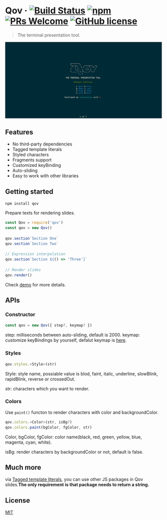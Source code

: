# Qov &middot; [![Build Status](https://img.shields.io/travis/chunqiuyiyu/qov.svg?style=flat-square)](https://travis-ci.org/chunqiuyiyu/qov) [![npm](https://img.shields.io/npm/v/qov.svg?style=flat-square)](https://www.npmjs.com/package/qov) [![PRs Welcome](https://img.shields.io/badge/PRs-welcome-brightgreen.svg?style=flat-square)](http://makeapullrequest.com) [![GitHub license](https://img.shields.io/badge/license-MIT-blue.svg?style=flat-square)](https://github.com/chunqiuyiyu/qov/blob/master/LICENSE)

> The terminal presentation tool.

![preivew](./preview.gif)

## Features
* No third-party dependencies
* Tagged template literals
* Styled characters
* Fragments support
* Customized keyBinding
* Auto-sliding
* Easy to work with other libraries

## Getting started

```shell
npm install qov
```

Prepare texts for rendering slides.

```js
const Qov = require('qov')
const qov = new Qov()

qov.section`Section One`            
qov.section`Section Two`           

// Expression interpolation
qov.section`Section ${() => 'Three'}` 

// Render slides
qov.render()
```
Check [demo](./demo/index.js) for more details.

## APIs

### Constructor

```js
const qov = new Qov({ step?, keymap? })
```

step: milliseconds between auto-sliding, default is 2000.
keymap: customize keyBindings by yourself, defalut keymap is [here](./lib/keymap.js).

### Styles

```js
qov.styles.<Style>(str)
```

Style: style name, possiable value is blod, faint, italic, underline, slowBlink, rapidBlink, reverse or crossedOut.

str: characters which you want to render.

### Colors
Use `paint()` functon to render characters with color and backgroundColor.

```js
qov.colors.<Color>(str, isBg?)
qov.colors.paint(bgColor, fgColor, str)
```
Color, bgColor, fgColor: color name(black, red, green, yellow, blue, magenta, cyan, white).

isBg: render characters by backgroundColor or not, default is false.

## Much more
via [Tagged template literals](https://developer.mozilla.org/en-US/docs/Web/JavaScript/Reference/Template_literals#Tagged_templates), you can use other JS packages in Qov slides.**The only requirement is that package needs to return a string.**

## License

[MIT](./LICENSE)
